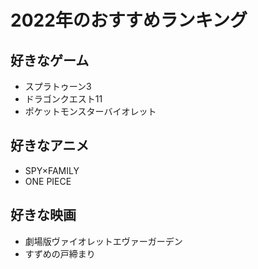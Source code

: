 # 2022年のおすすめランキング

## 好きなゲーム
- スプラトゥーン3
- ドラゴンクエスト11
- ポケットモンスターバイオレット

## 好きなアニメ
- SPY×FAMILY
- ONE PIECE

## 好きな映画
- 劇場版ヴァイオレットエヴァーガーデン
- すずめの戸締まり


